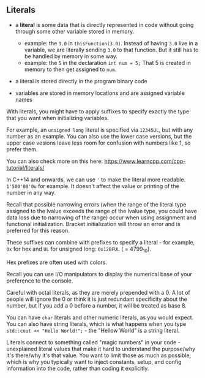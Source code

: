 ## Literals


- a __literal__ is some data that is directly represented in code without going through some other variable stored in memory. 
    - example: the `3.0` in `thisFunction(3.0)`. Instead of having `3.0` live in a variable, we are literally sending `3.0` to that function. But it still has to be handled by memory in some way. 
    - example: the `5` in the declaration `int num = 5;` That 5 is created in memory to then get assigned to `num`. 

- a literal is stored directly in the program binary code
- variables are stored in memory locations and are assigned variable names


With literals, you might have to apply suffixes to specify exactly the type that you want when initializing variables. 

For example, an `unsigned long` literal is specified via `12345UL`, but with any number as an example. You can also use the lower case versions, but the upper case vesions leave less room for confusion with numbers like 1, so prefer them.

You can also check more on this here: https://www.learncpp.com/cpp-tutorial/literals/


In C++14 and onwards, we can use `'` to make the literal more readable. `1'500'00'0u` for example. It doesn't affect the value or printing of the number in any way. 

Recall that possible narrowing errors (when the range of the literal type assigned to the lvalue exceeds the range of the lvalue type, you could have data loss due to narrowing of the range) occur when using assignment and functional initialization. Bracket initialization will throw an error and is preferred for this reason. 


These suffixes can combine with prefixes to specify a literal - for example, `0x` for hex and `UL` for unsigned long: `0x12BFUL` ( = $4799_{10}$). 

Hex prefixes are often used with colors. 

Recall you can use I/O manipulators to display the numerical base of your preference to the console. 

Careful with octal literals, as they are merely prepended with a 0. A lot of people will ignore the 0 or think it is just redundant specificity about the number, but if you add a 0 before a number, it will be treated as base 8.


You can have `char` literals and other numeric literals, as you would expect. You can also have string literals, which is what happens when you type `std::cout << "Hello World!";` - the "Hellow World" is a string literal. 


Literals connect to something called "magic numbers" in your code - unexplained literal values that make it hard to understand the purpose/why it's there/why it's that value. You want to limit those as much as possible, which is why you typically want to inject constants, setup, and config information into the code, rather than coding it explicitly. 
